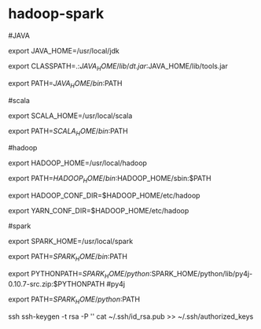# hadoop-spark

#JAVA

export JAVA_HOME=/usr/local/jdk

export CLASSPATH=.:$JAVA_HOME/lib/dt.jar:$JAVA_HOME/lib/tools.jar

export PATH=$JAVA_HOME/bin:$PATH

#scala

export SCALA_HOME=/usr/local/scala

export PATH=$SCALA_HOME/bin:$PATH

#hadoop

export HADOOP_HOME=/usr/local/hadoop

export PATH=$HADOOP_HOME/bin:$HADOOP_HOME/sbin:$PATH

export HADOOP_CONF_DIR=$HADOOP_HOME/etc/hadoop

export YARN_CONF_DIR=$HADOOP_HOME/etc/hadoop

#spark

export SPARK_HOME=/usr/local/spark

export PATH=$SPARK_HOME/bin:$PATH

export PYTHONPATH=$SPARK_HOME/python:$SPARK_HOME/python/lib/py4j-0.10.7-src.zip:$PYTHONPATH     #py4j

export PATH=$SPARK_HOME/python:$PATH



ssh
ssh-keygen -t rsa -P ''
cat ~/.ssh/id_rsa.pub >> ~/.ssh/authorized_keys
